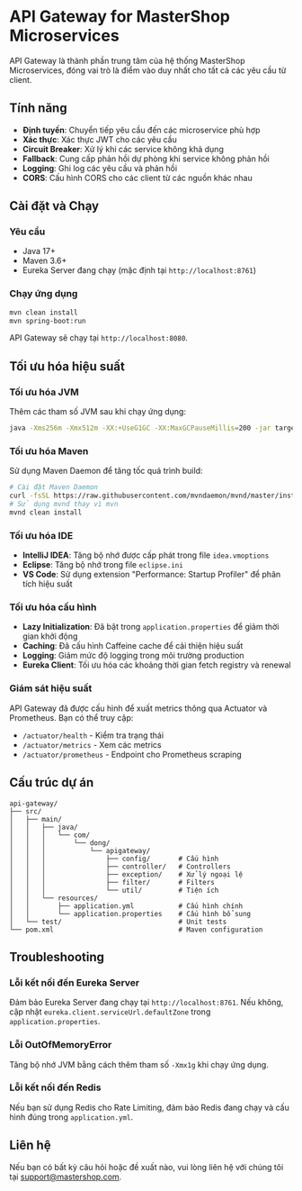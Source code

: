 # API Gateway for MasterShop Microservices

API Gateway là thành phần trung tâm của hệ thống MasterShop Microservices, đóng vai trò là điểm vào duy nhất cho tất cả các yêu cầu từ client.

## Tính năng

- **Định tuyến**: Chuyển tiếp yêu cầu đến các microservice phù hợp
- **Xác thực**: Xác thực JWT cho các yêu cầu
- **Circuit Breaker**: Xử lý khi các service không khả dụng
- **Fallback**: Cung cấp phản hồi dự phòng khi service không phản hồi
- **Logging**: Ghi log các yêu cầu và phản hồi
- **CORS**: Cấu hình CORS cho các client từ các nguồn khác nhau

## Cài đặt và Chạy

### Yêu cầu

- Java 17+
- Maven 3.6+
- Eureka Server đang chạy (mặc định tại `http://localhost:8761`)

### Chạy ứng dụng

```bash
mvn clean install
mvn spring-boot:run
```

API Gateway sẽ chạy tại `http://localhost:8080`.

## Tối ưu hóa hiệu suất

### Tối ưu hóa JVM

Thêm các tham số JVM sau khi chạy ứng dụng:

```bash
java -Xms256m -Xmx512m -XX:+UseG1GC -XX:MaxGCPauseMillis=200 -jar target/api-gateway-0.0.1-SNAPSHOT.jar
```

### Tối ưu hóa Maven

Sử dụng Maven Daemon để tăng tốc quá trình build:

```bash
# Cài đặt Maven Daemon
curl -fsSL https://raw.githubusercontent.com/mvndaemon/mvnd/master/install.sh | bash
# Sử dụng mvnd thay vì mvn
mvnd clean install
```

### Tối ưu hóa IDE

- **IntelliJ IDEA**: Tăng bộ nhớ được cấp phát trong file `idea.vmoptions`
- **Eclipse**: Tăng bộ nhớ trong file `eclipse.ini`
- **VS Code**: Sử dụng extension "Performance: Startup Profiler" để phân tích hiệu suất

### Tối ưu hóa cấu hình

- **Lazy Initialization**: Đã bật trong `application.properties` để giảm thời gian khởi động
- **Caching**: Đã cấu hình Caffeine cache để cải thiện hiệu suất
- **Logging**: Giảm mức độ logging trong môi trường production
- **Eureka Client**: Tối ưu hóa các khoảng thời gian fetch registry và renewal

### Giám sát hiệu suất

API Gateway đã được cấu hình để xuất metrics thông qua Actuator và Prometheus. Bạn có thể truy cập:

- `/actuator/health` - Kiểm tra trạng thái
- `/actuator/metrics` - Xem các metrics
- `/actuator/prometheus` - Endpoint cho Prometheus scraping

## Cấu trúc dự án

```
api-gateway/
├── src/
│   ├── main/
│   │   ├── java/
│   │   │   └── com/
│   │   │       └── dong/
│   │   │           └── apigateway/
│   │   │               ├── config/       # Cấu hình
│   │   │               ├── controller/   # Controllers
│   │   │               ├── exception/    # Xử lý ngoại lệ
│   │   │               ├── filter/       # Filters
│   │   │               └── util/         # Tiện ích
│   │   └── resources/
│   │       ├── application.yml           # Cấu hình chính
│   │       └── application.properties    # Cấu hình bổ sung
│   └── test/                             # Unit tests
└── pom.xml                               # Maven configuration
```

## Troubleshooting

### Lỗi kết nối đến Eureka Server

Đảm bảo Eureka Server đang chạy tại `http://localhost:8761`. Nếu không, cập nhật `eureka.client.serviceUrl.defaultZone` trong `application.properties`.

### Lỗi OutOfMemoryError

Tăng bộ nhớ JVM bằng cách thêm tham số `-Xmx1g` khi chạy ứng dụng.

### Lỗi kết nối đến Redis

Nếu bạn sử dụng Redis cho Rate Limiting, đảm bảo Redis đang chạy và cấu hình đúng trong `application.yml`.

## Liên hệ

Nếu bạn có bất kỳ câu hỏi hoặc đề xuất nào, vui lòng liên hệ với chúng tôi tại [support@mastershop.com](mailto:support@mastershop.com). 